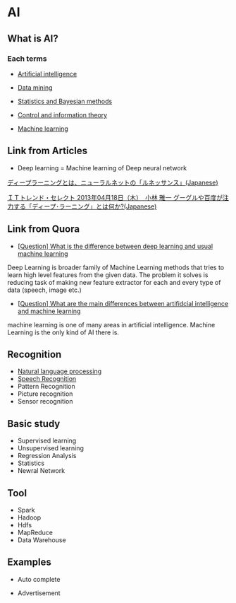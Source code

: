 # AI

## What is AI?

### Each terms

- [Artificial intelligence](https://en.wikipedia.org/wiki/Artificial_intelligence)

- [Data mining](https://en.wikipedia.org/wiki/Data_mining)

- [Statistics and Bayesian methods](https://en.wikipedia.org/wiki/Bayesian_statistics)

- [Control and information theory](https://en.wikipedia.org/wiki/Control_theory)

- [Machine learning](https://en.wikipedia.org/wiki/Machine_learning)



## Link from Articles

- Deep learning = Machine learning of Deep neural network 

[ディープラーニングとは、ニューラルネットの「ルネッサンス」(Japanese)](http://matome.naver.jp/odai/2140635573608360401)


[ＩＴトレンド・セレクト
2013年04月18日（木）　小林 雅一
グーグルや百度が注力する「ディープ･ラーニング」とは何か?(Japanese)](http://gendai.ismedia.jp/articles/-/35512)



## Link from Quora

- [[Question] What is the difference between deep learning and usual machine learning](https://www.quora.com/What-is-the-difference-between-deep-learning-and-usual-machine-learning)

Deep Learning is broader family of Machine Learning methods that tries to learn high level features from the given data. 
The problem it solves is reducing task of making new feature extractor for each and every type of data (speech, image etc.)

- [[Question] What are the main differences between artifidcial intelligence and machine learning](https://www.quora.com/What-are-the-main-differences-between-artificial-intelligence-and-machine-learning) 

machine learning is one of many areas in artificial intelligence.
Machine Learning is the only kind of AI there is.



## Recognition

- [Natural language processing](https://en.wikipedia.org/wiki/Natural_language_processing)
- [Speech Recognition](https://en.wikipedia.org/wiki/Speech_recognition)
- Pattern Recognition
- Picture recognition
- Sensor recognition


## Basic study 

- Supervised learning
- Unsupervised learning
- Regression Analysis
- Statistics
- Newral Network


## Tool 

- Spark
- Hadoop
- Hdfs
- MapReduce
- Data Warehouse


## Examples

- Auto complete

- Advertisement
